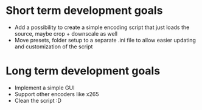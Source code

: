 # Short term development goals
- Add a possibility to create a simple encoding script that just loads the source, maybe crop + downscale as well
- Move presets, folder setup to a separate .ini file to allow easier updating and customization of the script
  
# Long term development goals
- Implement a simple GUI
- Support other encoders like x265
- Clean the script :D
